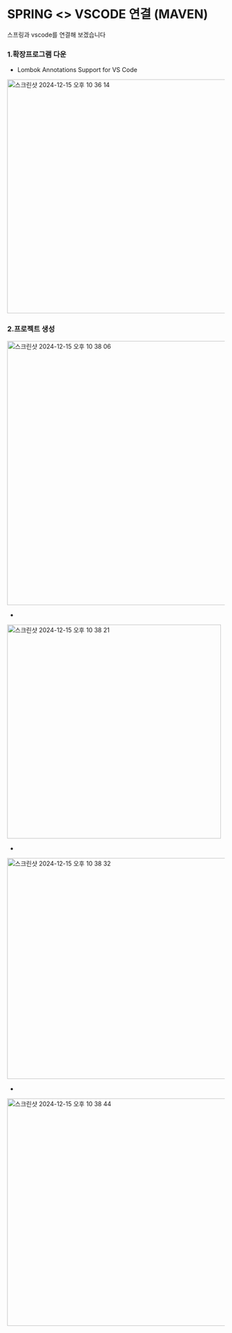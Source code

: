 # SPRING <> VSCODE 연결 (MAVEN)

스프링과 vscode를 연결해 보겠습니다 

### 1.확장프로그램 다운

 - Lombok Annotations Support for VS Code

<img width="541" alt="스크린샷 2024-12-15 오후 10 36 14" src="https://github.com/user-attachments/assets/8cd58cf0-78b8-414e-b193-2617028460f5" />

### 2.프로젝트 생성

<img width="611" alt="스크린샷 2024-12-15 오후 10 38 06" src="https://github.com/user-attachments/assets/972a963f-efdf-419e-b622-120359d4da5e" />

-
<img width="495" alt="스크린샷 2024-12-15 오후 10 38 21" src="https://github.com/user-attachments/assets/6059fbae-160e-4faa-bcd3-cf9c4c8f29b4" />

-

<img width="511" alt="스크린샷 2024-12-15 오후 10 38 32" src="https://github.com/user-attachments/assets/acd90e98-6668-4f15-81bd-d3fec2046766" />

-

<img width="526" alt="스크린샷 2024-12-15 오후 10 38 44" src="https://github.com/user-attachments/assets/99d6630e-a984-48b1-9794-65e43f8e68b2" />
